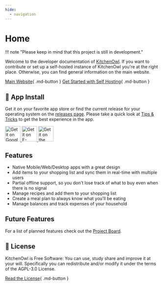 ```yaml
---
hide:
  - navigation
---
```


# Home
!!! note "Please keep in mind that this project is still in development."

Welcome to the developer documentation of [KitchenOwl](https://kitchenowl.org). If you want to contribute or set up a self-hosted instance of KitchenOwl you're at the right place. Otherwise, you can find general information on the main website.

[Main Website](https://kitchenowl.org){ .md-button }
[Get Started with Self Hosting](self-hosting){ .md-button }

## :robot: App Install

Get it on your favorite app store or find the current release for your operating system on the [releases page](https://github.com/TomBursch/kitchenowl/releases).
Please take a quick look at [Tips & Tricks](reference/tips-and-tricks.md) to get the best experience in the app.

<a href='https://play.google.com/store/apps/details?id=com.tombursch.kitchenowl'>
    <img alt='Get it on Google Play' src='/img/badges/playstore.png' style="height:50px" />
</a>
<a href='https://f-droid.org/packages/com.tombursch.kitchenowl/'>
    <img alt='Get it on F-Droid' src='/img/badges/f-droid.png' style="height:50px" />
</a>
<a href='https://apps.apple.com/app/kitchenowl/id1557453670'>
    <img alt='Get it on the AppStore' src='/img/badges/appstore.png' style="height:50px" />
</a>

## Features

- Native Mobile/Web/Desktop apps with a great design
- Add items to your shopping list and sync them in real-time with multiple users
- Partial offline support, so you don't lose track of what to buy even when there is no signal
- Manage recipes and add them to your shopping list
- Create a meal plan to always know what you'll be eating
- Manage balances and track expenses of your household

## Future Features

For a list of planned features check out the [Project Board](https://github.com/users/TomBursch/projects/1).

## 📜 License

KitchenOwl is Free Software: You can use, study share and improve it at your will. Specifically you can redistribute and/or modify it under the terms of the AGPL-3.0 License.

[Read the License](https://github.com/TomBursch/kitchenowl/blob/main/LICENSE){ .md-button }
